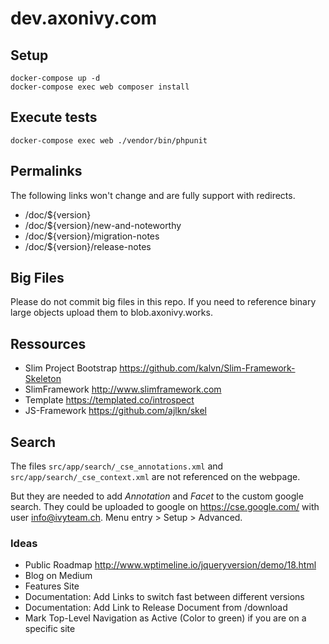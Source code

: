 # dev.axonivy.com

## Setup
	docker-compose up -d
	docker-compose exec web composer install

## Execute tests
	docker-compose exec web ./vendor/bin/phpunit

## Permalinks

The following links won't change and are fully support
with redirects.

* /doc/${version}
* /doc/${version}/new-and-noteworthy
* /doc/${version}/migration-notes
* /doc/${version}/release-notes


## Big Files
Please do not commit big files in this repo. If you need to reference binary large objects upload them to blob.axonivy.works.

## Ressources
* Slim Project Bootstrap <https://github.com/kalvn/Slim-Framework-Skeleton>
* SlimFramework <http://www.slimframework.com>
* Template <https://templated.co/introspect>
* JS-Framework <https://github.com/ajlkn/skel>

## Search
The files `src/app/search/_cse_annotations.xml` and `src/app/search/_cse_context.xml` are not referenced on the webpage.

But they are needed to add _Annotation_ and _Facet_  to the custom google search.
They could be uploaded to google on <https://cse.google.com/> with user info@ivyteam.ch.
Menu entry > Setup > Advanced.

### Ideas
* Public Roadmap <http://www.wptimeline.io/jqueryversion/demo/18.html>
* Blog on Medium
* Features Site
* Documentation: Add Links to switch fast between different versions
* Documentation: Add Link to Release Document from /download
* Mark Top-Level Navigation as Active (Color to green) if you are on a specific site
